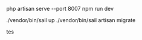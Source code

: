 php artisan serve --port 8007
npm run dev

./vendor/bin/sail up
./vendor/bin/sail artisan migrate

tes
